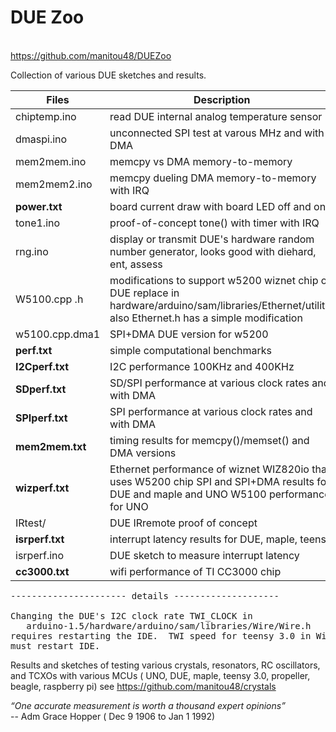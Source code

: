 # DUE Zoo
<br>https://github.com/manitou48/DUEZoo


Collection of various DUE sketches and results.

Files | Description
---|---
chiptemp.ino  | read DUE internal analog temperature sensor
dmaspi.ino  |  unconnected SPI test at varous MHz and with DMA
mem2mem.ino  | memcpy vs DMA memory-to-memory
mem2mem2.ino | memcpy dueling DMA memory-to-memory with IRQ
**power.txt**    | board current draw with board LED off and on
tone1.ino    |proof-of-concept tone() with timer with IRQ
rng.ino      | display or transmit DUE's hardware random number generator, looks good with diehard, ent, assess
W5100.cpp .h |modifications to support w5200 wiznet chip on DUE replace in hardware/arduino/sam/libraries/Ethernet/utility/ also Ethernet.h has a simple modification
w5100.cpp.dma1|SPI+DMA DUE version for w5200
**perf.txt**      |simple computational benchmarks
**I2Cperf.txt**   |I2C performance  100KHz and 400KHz
**SDperf.txt**    |SD/SPI performance at various clock rates and with DMA
**SPIperf.txt**   |SPI performance at various clock rates and with DMA
**mem2mem.txt**   |timing results for memcpy()/memset() and DMA versions
**wizperf.txt**   |Ethernet performance of wiznet WIZ820io that uses W5200 chip SPI and SPI+DMA results for DUE and maple and UNO W5100 performance for UNO
IRtest/       |DUE IRremote proof of concept
**isrperf.txt**   |interrupt latency results for DUE, maple, teensy
isrperf.ino   |DUE sketch to measure interrupt latency
**cc3000.txt**   |wifi performance of TI CC3000 chip

<pre>
---------------------- details --------------------

Changing the DUE's I2C clock rate TWI_CLOCK in 
   arduino-1.5/hardware/arduino/sam/libraries/Wire/Wire.h 
requires restarting the IDE.  TWI speed for teensy 3.0 in Wire.ccp,
must restart IDE.
</pre>


Results and sketches of testing various crystals, resonators, RC oscillators,
and TCXOs  with various MCUs 
( UNO, DUE, maple, teensy 3.0,  propeller, beagle, raspberry pi) see
  https://github.com/manitou48/crystals

<p>



<i>“One accurate measurement is worth a thousand expert opinions”</i>
<br>
  -- Adm Grace Hopper ( Dec 9 1906 to Jan 1 1992)
